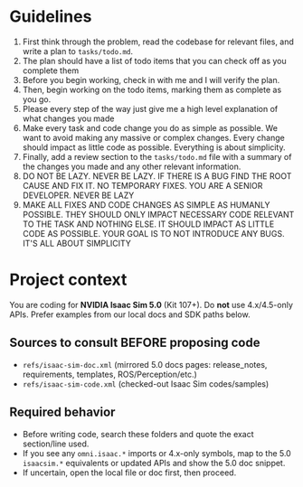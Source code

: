 # Guidelines

1. First think through the problem, read the codebase for relevant files, and write a plan to `tasks/todo.md`.
2. The plan should have a list of todo items that you can check off as you complete them
3. Before you begin working, check in with me and I will verify the plan.
4. Then, begin working on the todo items, marking them as complete as you go.
5. Please every step of the way just give me a high level explanation of what changes you made
6. Make every task and code change you do as simple as possible. We want to avoid making any massive or complex changes. Every change should impact as little code as possible. Everything is about simplicity.
7. Finally, add a review section to the `tasks/todo.md` file with a summary of the changes you made and any other relevant information.
8. DO NOT BE LAZY. NEVER BE LAZY. IF THERE IS A BUG FIND THE ROOT CAUSE AND FIX IT. NO TEMPORARY FIXES. YOU ARE A SENIOR DEVELOPER. NEVER BE LAZY
9. MAKE ALL FIXES AND CODE CHANGES AS SIMPLE AS HUMANLY POSSIBLE. THEY SHOULD ONLY IMPACT NECESSARY CODE RELEVANT TO THE TASK AND NOTHING ELSE. IT SHOULD IMPACT AS LITTLE CODE AS POSSIBLE. YOUR GOAL IS TO NOT INTRODUCE ANY BUGS. IT'S ALL ABOUT SIMPLICITY

# Project context

You are coding for **NVIDIA Isaac Sim 5.0** (Kit 107+). Do **not** use 4.x/4.5-only APIs.
Prefer examples from our local docs and SDK paths below.

## Sources to consult BEFORE proposing code
- `refs/isaac-sim-doc.xml`  (mirrored 5.0 docs pages: release_notes, requirements, templates, ROS/Perception/etc.)
- `refs/isaac-sim-code.xml` (checked-out Isaac Sim codes/samples)

## Required behavior
- Before writing code, search these folders and quote the exact section/line used.
- If you see any `omni.isaac.*` imports or 4.x-only symbols, map to the 5.0 `isaacsim.*` equivalents or updated APIs and show the 5.0 doc snippet.
- If uncertain, open the local file or doc first, then proceed.
